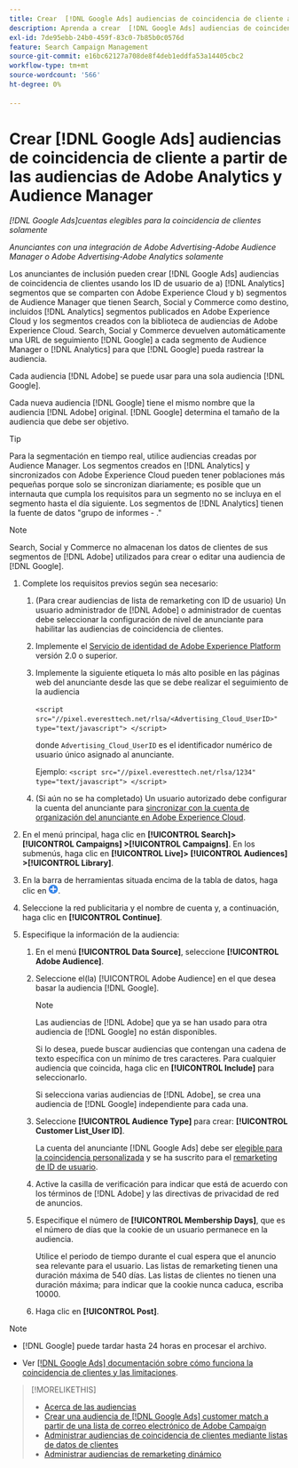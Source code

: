 ```yaml
---
title: Crear  [!DNL Google Ads] audiencias de coincidencia de cliente a partir de [!DNL Adobe] audiencias
description: Aprenda a crear  [!DNL Google Ads] audiencias de coincidencia de cliente a partir de las audiencias de Adobe Analytics y Audience Manager existentes.
exl-id: 7de95ebb-24b0-459f-83c0-7b85b0c0576d
feature: Search Campaign Management
source-git-commit: e16bc62127a708de8f4deb1eddfa53a14405cbc2
workflow-type: tm+mt
source-wordcount: '566'
ht-degree: 0%

---
```


# Crear [!DNL Google Ads] audiencias de coincidencia de cliente a partir de las audiencias de Adobe Analytics y Audience Manager

*[!DNL Google Ads]cuentas elegibles para la coincidencia de clientes solamente*

*Anunciantes con una integración de Adobe Advertising-Adobe Audience Manager o Adobe Advertising-Adobe Analytics solamente*

Los anunciantes de inclusión pueden crear [!DNL Google Ads] audiencias de coincidencia de clientes usando los ID de usuario de a) [!DNL Analytics] segmentos que se comparten con Adobe Experience Cloud y b) segmentos de Audience Manager que tienen Search, Social y Commerce como destino, incluidos [!DNL Analytics] segmentos publicados en Adobe Experience Cloud y los segmentos creados con la biblioteca de audiencias de Adobe Experience Cloud. Search, Social y Commerce devuelven automáticamente una URL de seguimiento [!DNL Google] a cada segmento de Audience Manager o [!DNL Analytics] para que [!DNL Google] pueda rastrear la audiencia.

Cada audiencia [!DNL Adobe] se puede usar para una sola audiencia [!DNL Google].

Cada nueva audiencia [!DNL Google] tiene el mismo nombre que la audiencia [!DNL Adobe] original. [!DNL Google] determina el tamaño de la audiencia que debe ser objetivo.

>[!TIP]
>
>Para la segmentación en tiempo real, utilice audiencias creadas por Audience Manager. Los segmentos creados en [!DNL Analytics] y sincronizados con Adobe Experience Cloud pueden tener poblaciones más pequeñas porque solo se sincronizan diariamente; es posible que un internauta que cumpla los requisitos para un segmento no se incluya en el segmento hasta el día siguiente. Los segmentos de [!DNL Analytics] tienen la fuente de datos &quot;grupo de informes - .&quot;

>[!NOTE]
>
>Search, Social y Commerce no almacenan los datos de clientes de sus segmentos de [!DNL Adobe] utilizados para crear o editar una audiencia de [!DNL Google].

1. Complete los requisitos previos según sea necesario:

   1. (Para crear audiencias de lista de remarketing con ID de usuario) Un usuario administrador de [!DNL Adobe] o administrador de cuentas debe seleccionar la configuración de nivel de anunciante para habilitar las audiencias de coincidencia de clientes.

   1. Implemente el [Servicio de identidad de Adobe Experience Platform](https://experienceleague.adobe.com/docs/id-service/using/home.html) versión 2.0 o superior.

   1. Implemente la siguiente etiqueta lo más alto posible en las páginas web del anunciante desde las que se debe realizar el seguimiento de la audiencia

      `<script src="//pixel.everesttech.net/rlsa/<Advertising_Cloud_UserID>" type="text/javascript"> </script>`

      donde `Advertising_Cloud_UserID` es el identificador numérico de usuario único asignado al anunciante.

      Ejemplo: `<script src="//pixel.everesttech.net/rlsa/1234" type="text/javascript"> </script>`

   1. (Si aún no se ha completado) Un usuario autorizado debe configurar la cuenta del anunciante para [sincronizar con la cuenta de organización del anunciante en Adobe Experience Cloud](/help/search-social-commerce/admin/sync-adobe-audiences.md).

1. En el menú principal, haga clic en **[!UICONTROL Search]> [!UICONTROL Campaigns] >[!UICONTROL Campaigns]**. En los submenús, haga clic en **[!UICONTROL Live]> [!UICONTROL Audiences] >[!UICONTROL Library]**.

1. En la barra de herramientas situada encima de la tabla de datos, haga clic en ![Crear](/help/search-social-commerce/assets/add.png "Crear").

1. Seleccione la red publicitaria y el nombre de cuenta y, a continuación, haga clic en **[!UICONTROL Continue]**.

1. Especifique la información de la audiencia:

   1. En el menú **[!UICONTROL Data Source]**, seleccione **[!UICONTROL Adobe Audience]**.

   1. Seleccione el(la) [!UICONTROL Adobe Audience] en el que desea basar la audiencia [!DNL Google].

      >[!NOTE]
      >
      >Las audiencias de [!DNL Adobe] que ya se han usado para otra audiencia de [!DNL Google] no están disponibles.

      Si lo desea, puede buscar audiencias que contengan una cadena de texto específica con un mínimo de tres caracteres. Para cualquier audiencia que coincida, haga clic en **[!UICONTROL Include]** para seleccionarlo.

      Si selecciona varias audiencias de [!DNL Adobe], se crea una audiencia de [!DNL Google] independiente para cada una.

   1. Seleccione **[!UICONTROL Audience Type]** para crear: **[!UICONTROL Customer List_User ID]**.

      La cuenta del anunciante [!DNL Google Ads] debe ser [elegible para la coincidencia personalizada](https://support.google.com/adspolicy/answer/6299717) y se ha suscrito para el [remarketing de ID de usuario](https://support.google.com/google-ads/answer/9199250).

   1. Active la casilla de verificación para indicar que está de acuerdo con los términos de [!DNL Adobe] y las directivas de privacidad de red de anuncios.

   1. Especifique el número de **[!UICONTROL Membership Days]**, que es el número de días que la cookie de un usuario permanece en la audiencia.

      Utilice el periodo de tiempo durante el cual espera que el anuncio sea relevante para el usuario. Las listas de remarketing tienen una duración máxima de 540 días. Las listas de clientes no tienen una duración máxima; para indicar que la cookie nunca caduca, escriba 10000.

   1. Haga clic en **[!UICONTROL Post]**.

>[!NOTE]
>
>* [!DNL Google] puede tardar hasta 24 horas en procesar el archivo.
>
>* Ver [[!DNL Google Ads] documentación sobre cómo funciona la coincidencia de clientes y las limitaciones](https://support.google.com/displayvideo/answer/9539301).

>[!MORELIKETHIS]
>
>* [Acerca de las audiencias](audience-about.md)
>* [Crear una audiencia de  [!DNL Google Ads] customer match a partir de una lista de correo electrónico de Adobe Campaign](google-audience-from-campaign-email-list.md)
>* [Administrar audiencias de coincidencia de clientes mediante listas de datos de clientes](audience-from-customer-data-list.md)
>* [Administrar audiencias de remarketing dinámico](audience-dynamic-remarketing-manage.md)
